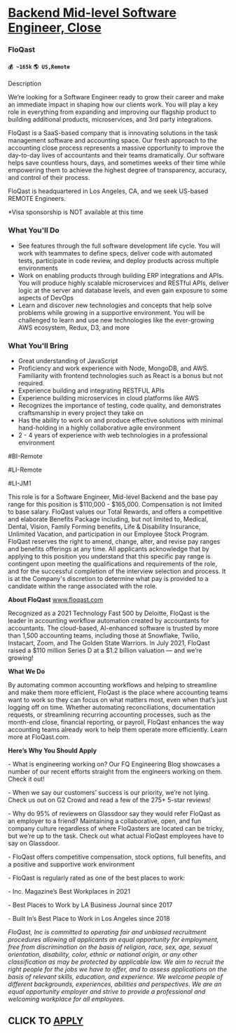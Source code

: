 # [Backend Mid-level Software Engineer, Close](https://www.remotewlb.com/apply/backend-mid-level-software-engineer-close)  
### FloQast  
#### `💰 ~165k` `🌎 US,Remote`  

Description

We’re looking for a Software Engineer ready to grow their career and make an immediate impact in shaping how our clients work. You will play a key role in everything from expanding and improving our flagship product to building additional products, microservices, and 3rd party integrations.

  

FloQast is a SaaS-based company that is innovating solutions in the task management software and accounting space. Our fresh approach to the accounting close process represents a massive opportunity to improve the day-to-day lives of accountants and their teams dramatically. Our software helps save countless hours, days, and sometimes weeks of their time while empowering them to achieve the highest degree of transparency, accuracy, and control of their process.

  

FloQast is headquartered in Los Angeles, CA, and we seek US-based REMOTE Engineers.

  

*Visa sponsorship is NOT available at this time

### What You'll Do

  * See features through the full software development life cycle. You will work with teammates to define specs, deliver code with automated tests, participate in code review, and deploy products across multiple environments
  * Work on enabling products through building ERP integrations and APIs. You will produce highly scalable microservices and RESTful APIs, deliver logic at the server and database levels, and even gain exposure to some aspects of DevOps
  * Learn and discover new technologies and concepts that help solve problems while growing in a supportive environment. You will be challenged to learn and use new technologies like the ever-growing AWS ecosystem, Redux, D3, and more

### What You'll Bring

  * Great understanding of JavaScript
  * Proficiency and work experience with Node, MongoDB, and AWS. Familiarity with frontend technologies such as React is a bonus but not required. 
  * Experience building and integrating RESTFUL APIs
  * Experience building microservices in cloud platforms like AWS
  * Recognizes the importance of testing, code quality, and demonstrates craftsmanship in every project they take on
  * Has the ability to work on and produce effective solutions with minimal hand-holding in a highly collaborative agile environment
  * 2 - 4 years of experience with web technologies in a professional environment

#BI-Remote

  

#LI-Remote

  

#LI-JM1

  

This role is for a Software Engineer, Mid-level Backend and the base pay range for this position is $110,000 - $165,000. Compensation is not limited to base salary. FloQast values our Total Rewards, and offers a competitive and elaborate Benefits Package including, but not limited to, Medical, Dental, Vision, Family Forming benefits, Life & Disability Insurance, Unlimited Vacation, and participation in our Employee Stock Program. FloQast reserves the right to amend, change, alter, and revise pay ranges and benefits offerings at any time. All applicants acknowledge that by applying to this position you understand that this specific pay range is contingent upon meeting the qualifications and requirements of the role, and for the successful completion of the interview selection and process. It is at the Company's discretion to determine what pay is provided to a candidate within the range associated with the role.

  

 **About FloQast** www.floqast.com

  

Recognized as a 2021 Technology Fast 500 by Deloitte, FloQast is the leader in accounting workflow automation created by accountants for accountants. The cloud-based, AI-enhanced software is trusted by more than 1,500 accounting teams, including those at Snowflake, Twilio, Instacart, Zoom, and The Golden State Warriors. In July 2021, FloQast raised a $110 million Series D at a $1.2 billion valuation — and we’re growing!

  

 **What We Do**

  

By automating common accounting workflows and helping to streamline and make them more efficient, FloQast is the place where accounting teams want to work so they can focus on what matters most, even when that’s just logging off on time. Whether automating reconciliations, documentation requests, or streamlining recurring accounting processes, such as the month-end close, financial reporting, or payroll, FloQast enhances the way accounting teams already work to help them operate more efficiently. Learn more at FloQast.com.

  

 **Here’s Why You Should Apply**

\- What is engineering working on? Our FQ Engineering Blog showcases a number of our recent efforts straight from the engineers working on them. Check it out!

  

\- When we say our customers’ success is our priority, we’re not lying. Check us out on G2 Crowd and read a few of the 275+ 5-star reviews!

  

\- Why do 95% of reviewers on Glassdoor say they would refer FloQast as an employer to a friend? Maintaining a collaborative, open, and fun company culture regardless of where FloQasters are located can be tricky, but we’re up to the task. Check out what actual FloQast employees have to say on Glassdoor.

  

\- FloQast offers competitive compensation, stock options, full benefits, and a positive and supportive work environment

  

\- FloQast is regularly rated as one of the best places to work:

\- Inc. Magazine’s Best Workplaces in 2021

\- Best Places to Work by LA Business Journal since 2017

\- Built In’s ​​Best Place to Work in Los Angeles since 2018

  

_FloQast, Inc is committed to operating fair and unbiased recruitment procedures allowing all applicants an equal opportunity for employment, free from discrimination on the basis of religion, race, sex, age, sexual orientation, disability, color, ethnic or national origin, or any other classification as may be protected by applicable law. We aim to recruit the right people for the jobs we have to offer, and to assess applications on the basis of relevant skills, education, and experience. We welcome people of different backgrounds, experiences, abilities and perspectives. We are an equal opportunity employer and strive to provide a professional and welcoming workplace for all employees._

  

  

  
## CLICK TO [APPLY](https://www.remotewlb.com/apply/backend-mid-level-software-engineer-close)

